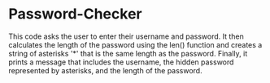 # Password-Checker

This code asks the user to enter their username and password. It then calculates the length of the password using the len() function and creates a string of asterisks '*' that is the same length as the password. Finally, it prints a message that includes the username, the hidden password represented by asterisks, and the length of the password.
